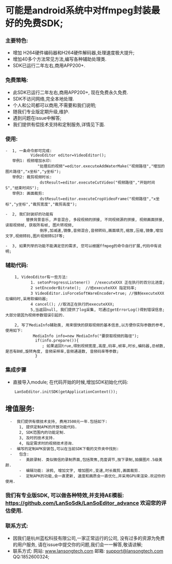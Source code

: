 # 可能是android系统中对ffmpeg封装最好的免费SDK; 

### 主要特色:
  -  增加 H264硬件编码器和H264硬件解码器,处理速度极大提升;
  -  增加40多个方法常见方法,编写各种辅助处理类.
  -  SDK已运行二年左右,商用APP200+.
  
### 免费策略:
-  此SDK已运行二年左右,商用APP200+, 现在免费永久免费.
-  SDK不访问网络,完全本地处理.
-  个人和公司都可以商用,不需要和我们说明;
-  随我们专业版定期升级,维护.
-  遇到问题在issue中解答;
-  我们提供有偿技术支持和定制服务,详情见下面.

### 使用:
```
-  1, 一条命令即可完成:  
	       VideoEditor editor=VideoEditor();
   举例1: 视频增加水印:
              "处理后的视频"=editor.executeAddWaterMake("视频路径","增加的图片路径","x坐标","y坐标");
   举例2: 裁剪视频时长:
               dstResult=editor.executeCutVideo("视频路径","开始时间S","结束时间S");
   举例3: 画面裁剪:
               dstResult=editor.executeCropVideoFrame("视频路径","x坐标","y坐标","裁剪宽度","裁剪高度");
               
-  2, 我们封装好的功能有
		 替换背景音乐, 声音混合, 多段视频的拼接, 不同视频源的拼接, 视频画面拼接, 读取视频帧, 获取所有帧, 图片转视频, 
               倒序,加减速,镜像,音频混合,音频转码,画面填充,缩放,压缩,镜像,增加文字,视频转码,图片视频转GIF等;
               
-  3, 如果列举的功能不能满足您的需求, 您可以根据ffmpeg的命令自行扩展,代码中有说明;  
```
### 辅助代码:    
```
    1, VideoEditor有一些方法:
    	   1. setonProgressListener()  //executeXXX 正在执行的百分比进度;
    	   2 setEncoderBitrate();  //给executeXXX 指定码率;
    	   3 VideoEditor.isForceSoftWareEncoder=true; //强制executeXXX 在编码时,采用软编码器;
    	   4 cancel(); //取消正在执行的executeXXX;
    	   5,当返回null, 我们提供了log采集, 可通过getErrorLog()得到错误信息;大部分是因为视频参数错误引起的.
    	   
    2, 写了MediaInfo辅助类, 用来很快的获取视频的基本信息,以方便你实际参数的参考, 使用如下:
            MediaInfo info=new MediaInfo("要获取视频的路径");
             if(info.prepare()){
               	; 如果返回true,得到视频宽度,高度,码率,帧率,时长,编码器,总帧数,是否有B帧,旋转角度, 音频采样率,音频通道数, 音频码率等参数;
             }
``` 
### 集成步骤
-  直接导入module; 在代码开始的时候,增加SDK初始化代码:
```
	LanSoEditor.initSDK(getApplicationContext());
```

## 增值服务:
```
  -  我们提供有偿技术支持, 费用3500元一年.包括如下:
	  1, 提供定制APK的开放功能代码.
	  2, SDK范围内的功能定制. 
	  3, 及时的技术支持.
	  4, 指定需求时的视频技术咨询.
  -  编写的定制APK安装包,可以在当前SDK下载的文件夹中找到:
  -   包含:
      -  美颜录制. 类似微信的录制界面,包括聚焦,亮度调节,按下录制,拍摄图片.5级美颜.
      -  编辑功能: 涂鸦, 增加文字, 增加图片,变速,时长裁剪,画面裁剪.
      -  定制APK的功能,会一直更新, 速度和画质会一直优化,并采用GPU来渲染.欢迎你的使用.
```

### 我们有专业版SDK, 可以做各种特效,并支持AE模板: https://github.com/LanSoSdk/LanSoEditor_advance 欢迎您的评估使用.

### 联系方式:
   -  因我们是杭州蓝松科技有限公司,一家正常运行的公司, 没有过多的资源为免费的用户服务, 请在issue中提交你的问题,我们会一一解答,敬请谅解;
   -  联系方式:
      网站: www.lansongtech.com
      邮箱: support@lansongtech.com
      QQ:1852600324;
               
